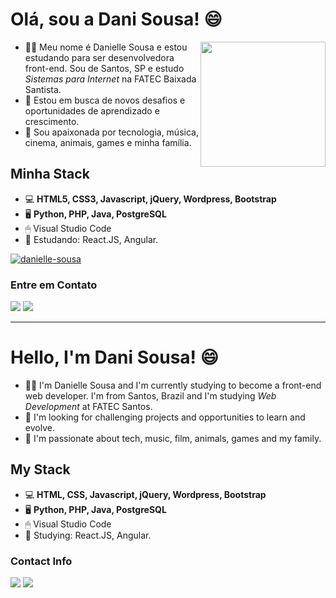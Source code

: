 # Olá, sou a Dani Sousa! 😄

<img align="right" height="200" src="https://images.emojiterra.com/google/android-pie/512px/1f469-1f3fb-1f4bb.png"/>

* 👩🏻 Meu nome é Danielle Sousa e estou estudando para ser desenvolvedora front-end. Sou de Santos, SP e estudo *Sistemas para Internet* na FATEC Baixada Santista.
* 🚀 Estou em busca de novos desafios e oportunidades de aprendizado e crescimento.
* 💜 Sou apaixonada por tecnologia, música, cinema, animais, games e minha família.

## Minha Stack

* 💻 **HTML5, CSS3, Javascript, jQuery, Wordpress, Bootstrap**
* 🖥 **Python, PHP, Java, PostgreSQL**
* 🖱 Visual Studio Code 
* 📖 Estudando: React.JS, Angular.

[![danielle-sousa](https://github-readme-stats.vercel.app/api/top-langs/?username=danielle-sousa&hide=html&layout=compact&theme=dark)](https://github.com/danielle-sousa/)

### Entre em Contato
[<img src="https://camo.githubusercontent.com/c5afed2a7e04695bec5e838b569862e82eaf3de09b9810fc3b6d3c559213be25/68747470733a2f2f696d672e736869656c64732e696f2f62616467652f2d4c696e6b6564496e2d626c75653f7374796c653d666c61742d737175617265266c6f676f3d4c696e6b6564696e266c6f676f436f6c6f723d7768697465266c696e6b3d68747470733a2f2f7777772e6c696e6b6564696e2e636f6d2f696e2f6c75697a2d6361726c6f732d6162626f74742d67616c762543332541336f2d6e65746f2d3231613933623134382f"/>](https://www.linkedin.com/in/danielle-sousa/)
[<img src="https://camo.githubusercontent.com/d3074e8152b24a6af9457193d4da32fcf66f5305a8a67a97839bda5791baa3bf/68747470733a2f2f696d672e736869656c64732e696f2f62616467652f2d476d61696c2d6331343433383f7374796c653d666c61742d737175617265266c6f676f3d476d61696c266c6f676f436f6c6f723d7768697465266c696e6b3d6d61696c746f3a6c75697a3734303140676d61696c2e636f6d"/>](malito:danisousadev@gmail.com)

* * *

# Hello, I'm Dani Sousa! 😄

* 👩🏻 I'm Danielle Sousa and I'm currently studying to become a front-end web developer. I'm from Santos, Brazil and I'm studying *Web Development* at FATEC Santos.
* 🚀 I'm looking for challenging projects and opportunities to learn and evolve. 
* 💜 I'm passionate about tech, music, film, animals, games and my family.

## My Stack

* 💻 **HTML, CSS, Javascript, jQuery, Wordpress, Bootstrap**
* 🖥 **Python, PHP, Java, PostgreSQL**
* 🖱 Visual Studio Code 
* 📖 Studying: React.JS, Angular.

### Contact Info
[<img src="https://camo.githubusercontent.com/c5afed2a7e04695bec5e838b569862e82eaf3de09b9810fc3b6d3c559213be25/68747470733a2f2f696d672e736869656c64732e696f2f62616467652f2d4c696e6b6564496e2d626c75653f7374796c653d666c61742d737175617265266c6f676f3d4c696e6b6564696e266c6f676f436f6c6f723d7768697465266c696e6b3d68747470733a2f2f7777772e6c696e6b6564696e2e636f6d2f696e2f6c75697a2d6361726c6f732d6162626f74742d67616c762543332541336f2d6e65746f2d3231613933623134382f"/>](https://www.linkedin.com/in/danielle-sousa/)
[<img src="https://camo.githubusercontent.com/d3074e8152b24a6af9457193d4da32fcf66f5305a8a67a97839bda5791baa3bf/68747470733a2f2f696d672e736869656c64732e696f2f62616467652f2d476d61696c2d6331343433383f7374796c653d666c61742d737175617265266c6f676f3d476d61696c266c6f676f436f6c6f723d7768697465266c696e6b3d6d61696c746f3a6c75697a3734303140676d61696c2e636f6d"/>](malito:danisousadev@gmail.com)
